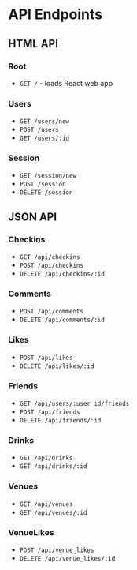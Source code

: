 # API Endpoints

## HTML API

### Root

- `GET /` - loads React web app

### Users

- `GET /users/new`
- `POST /users`
- `GET /users/:id`

### Session

- `GET /session/new`
- `POST /session`
- `DELETE /session`

## JSON API

### Checkins

- `GET /api/checkins`
- `POST /api/checkins`
- `DELETE /api/checkins/:id`

### Comments

- `POST /api/comments`
- `DELETE /api/comments/:id`

### Likes

- `POST /api/likes`
- `DELETE /api/likes/:id`

### Friends

- `GET /api/users/:user_id/friends`
- `POST /api/friends`
- `DELETE /api/friends/:id`

### Drinks

- `GET /api/drinks`
- `GET /api/drinks/:id`

### Venues

- `GET /api/venues`
- `GET /api/venues/:id`

### VenueLikes

- `POST /api/venue_likes`
- `DELETE /api/venue_likes/:id`

